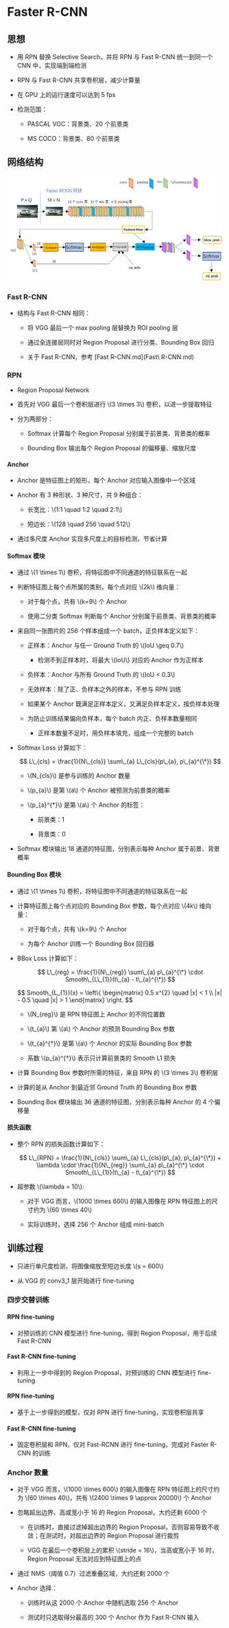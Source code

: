 <script type="text/javascript" src="http://cdn.mathjax.org/mathjax/latest/MathJax.js?config=default"></script>

# Faster R-CNN

## 思想

- 用 RPN 替换 Selective Search，并将 RPN 与 Fast R-CNN 统一到同一个 CNN 中，实现端到端检测

- RPN 与 Fast R-CNN 共享卷积层，减少计算量

- 在 GPU 上的运行速度可以达到 5 fps

- 检测范围：

	- PASCAL VOC：背景类、20 个前景类

	- MS COCO：背景类、80 个前景类

## 网络结构

![img](images/faster_rcnn.png)

### Fast R-CNN

- 结构与 Fast R-CNN 相同：

	- 将 VGG 最后一个 max pooling 层替换为 ROI pooling 层

	- 通过全连接层同时对 Region Proposal 进行分类、Bounding Box 回归

	- 关于 Fast R-CNN，参考 [Fast R-CNN.md](Fast\ R-CNN.md)

### RPN

- Region Proposal Network

- 首先对 VGG 最后一个卷积层进行 \\(3 \times 3\\) 卷积，以进一步提取特征

- 分为两部分：

	- Softmax 计算每个 Region Proposal 分别属于前景类、背景类的概率

	- Bounding Box 输出每个 Region Proposal 的偏移量、缩放尺度

#### Anchor

- Anchor 是特征图上的矩形，每个 Anchor 对应输入图像中一个区域

- Anchor 有 3 种形状、3 种尺寸，共 9 种组合：

	- 长宽比：\\(1:1 \quad 1:2 \quad 2:1\\)

	- 短边长：\\(128 \quad 256 \quad 512\\)

- 通过多尺度 Anchor 实现多尺度上的目标检测，节省计算

#### Softmax 模块

- 通过 \\(1 \times 1\\) 卷积，将特征图中不同通道的特征联系在一起

- 判断特征图上每个点所属的类别，每个点对应 \\(2k\\) 维向量：

	- 对于每个点，共有 \\(k=9\\) 个 Anchor

	- 使用二分类 Softmax 判断每个 Anchor 分别属于前景类、背景类的概率

- 来自同一张图片的 256 个样本组成一个 batch，正负样本定义如下：

	- 正样本：Anchor 与任一 Ground Truth 的 \\(IoU \geq 0.7\\)

		- 检测不到正样本时，将最大 \\(IoU\\) 对应的 Anchor 作为正样本

	- 负样本：Anchor 与所有 Ground Truth 的 \\(IoU < 0.3\\)

	- 无效样本：除了正、负样本之外的样本，不参与 RPN 训练

	- 如果某个 Anchor 既满足正样本定义，又满足负样本定义，按负样本处理

	- 为防止训练结果偏向负样本，每个 batch 内正、负样本数量相同

		- 正样本数量不足时，用负样本填充，组成一个完整的 batch

- Softmax Loss 计算如下：

	$$ L\_{cls} = \frac{1}{N\_{cls}} \sum\_{a} L\_{cls}(p\_{a}, p\_{a}^{\*}) $$

	- \\(N\_{cls}\\) 是参与训练的 Anchor 数量

	- \\(p\_{a}\\) 是第 \\(a\\) 个 Anchor 被预测为前景类的概率

	- \\(p\_{a}^{\*}\\) 是第 \\(a\\) 个 Anchor 的标签：

		- 前景类：1

		- 背景类：0

- Softmax 模块输出 18 通道的特征图，分别表示每种 Anchor 属于前景、背景概率

#### Bounding Box 模块

- 通过 \\(1 \times 1\\) 卷积，将特征图中不同通道的特征联系在一起

- 计算特征图上每个点对应的 Bounding Box 参数，每个点对应 \\(4k\\) 维向量：

	- 对于每个点，共有 \\(k=9\\) 个 Anchor

	- 为每个 Anchor 训练一个 Bounding Box 回归器

- BBox Loss 计算如下：

	$$ L\_{reg} = \frac{1}{N\_{reg}} \sum\_{a} p\_{a}^{\*} \cdot Smooth\_{L\_{1}}(t\_{a} - t\_{a}^{\*}) $$

	$$ Smooth\_{L\_{1}}(x) = \left\\{ \begin{matrix} 0.5 x^{2} \quad |x| < 1 \\\\ |x| - 0.5 \quad |x| > 1 \end{matrix} \right. $$

	- \\(N\_{reg}\\) 是 RPN 特征图上 Anchor 的不同位置数

	- \\(t\_{a}\\) 第 \\(a\\) 个 Anchor 的预测 Bounding Box 参数

	- \\(t\_{a}^{\*}\\) 是第 \\(a\\) 个 Anchor 的实际 Bounding Box 参数

	- 系数 \\(p\_{a}^{\*}\\) 表示只计算前景类的 Smooth L1 损失

- 计算 Bounding Box 参数时所需的特征，来自 RPN 的 \\(3 \times 3\\) 卷积层

- 计算的是从 Anchor 到最近邻 Ground Truth 的 Bounding Box 参数

- Bounding Box 模块输出 36 通道的特征图，分别表示每种 Anchor 的 4 个偏移量

#### 损失函数

- 整个 RPN 的损失函数计算如下：

	$$ L\_{RPN} = \frac{1}{N\_{cls}} \sum\_{a} L\_{cls}(p\_{a}, p\_{a}^{\*}) + \lambda \cdot \frac{1}{N\_{reg}} \sum\_{a} p\_{a}^{\*} \cdot Smooth\_{L\_{1}}(t\_{a} - t\_{a}^{\*}) $$

- 超参数 \\(\lambda = 10\\):

	- 对于 VGG 而言，\\(1000 \times 600\\) 的输入图像在 RPN 特征图上的尺寸约为 \\(60 \times 40\\)

	- 实际训练时，选择 256 个 Anchor 组成 mini-batch

## 训练过程

- 只进行单尺度检测，将图像缩放至短边长度 \\(s = 600\\)

- 从 VGG 的 conv3_1 层开始进行 fine-tuning

### 四步交替训练

#### RPN fine-tuning

- 对预训练的 CNN 模型进行 fine-tuning，得到 Region Proposal，用于后续 Fast R-CNN

#### Fast R-CNN fine-tuning

- 利用上一步中得到的 Region Proposal，对预训练的 CNN 模型进行 fine-tuning

#### RPN fine-tuning

- 基于上一步得到的模型，仅对 RPN 进行 fine-tuning，实现卷积层共享

#### Fast R-CNN fine-tuning

- 固定卷积层和 RPN，仅对 Fast-RCNN 进行 fine-tuning，完成对 Faster R-CNN 的训练

### Anchor 数量

- 对于 VGG 而言，\\(1000 \times 600\\) 的输入图像在 RPN 特征图上的尺寸约为 \\(60 \times 40\\)，共有 \\(2400 \times 9 \approx 20000\\) 个 Anchor

- 忽略超出边界、高或宽小于 16 的 Region Proposal，大约还剩 6000 个

	- 在训练时，直接过滤掉超出边界的 Region Proposal，否则容易导致不收敛；在测试时，对超出边界的 Region Proposal 进行裁剪

	- VGG 在最后一个卷积层上的累积 \\(stride = 16\\)，当高或宽小于 16 时， Region Proposal 无法对应到特征图上的点

- 通过 NMS（阈值 0.7）过滤重叠区域，大约还剩 2000 个

- Anchor 选择：

	- 训练时从这 2000 个 Anchor 中随机选取 256 个 Anchor

	- 测试时只选取得分最高的 300 个 Anchor 作为 Fast R-CNN 输入